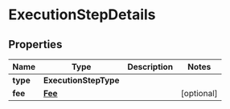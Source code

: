 

# ExecutionStepDetails


## Properties

| Name | Type | Description | Notes |
|------------ | ------------- | ------------- | -------------|
|**type** | **ExecutionStepType** |  |  |
|**fee** | [**Fee**](Fee.md) |  |  [optional] |



